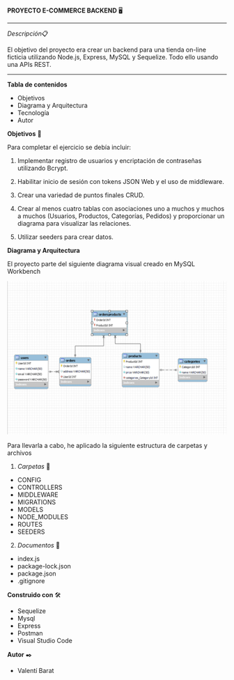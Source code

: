 **PROYECTO E-COMMERCE BACKEND** 🖥️

* * *

*Descripción*📋

El objetivo del proyecto era crear un backend para una tienda on-line ficticia utilizando Node.js, Express, MySQL y Sequelize. Todo ello usando una APIs REST.

***


**Tabla de contenidos**

- Objetivos
- Diagrama y Arquitectura
- Tecnología
- Autor


**Objetivos** 🎯

Para completar el ejercicio se debía incluir:

1. Implementar registro de usuarios y encriptación de contraseñas utilizando Bcrypt.

2. Habilitar inicio de sesión con tokens JSON Web y el uso de middleware.

3.  Crear una variedad de puntos finales CRUD.

4. Crear al menos cuatro tablas con asociaciones uno a muchos y muchos a muchos (Usuarios, Productos, Categorías, Pedidos) y proporcionar un diagrama para visualizar las relaciones.

5. Utilizar seeders para crear datos.


**Diagrama y Arquitectura**

El proyecto parte del siguiente diagrama visual creado en MySQL Workbench

![Diagrama de la base de datos](/media/Diagrama.png)

Para llevarla a cabo, he aplicado la siguiente estructura de carpetas y archivos 

1. *Carpetas* 📁

- CONFIG
- CONTROLLERS
- MIDDLEWARE
- MIGRATIONS
- MODELS
- NODE_MODULES
- ROUTES
- SEEDERS

2. *Documentos* 📜

- index.js 
- package-lock.json
- package.json
- .gitignore

**Construido con** 🛠️

- Sequelize
- Mysql
- Express
- Postman
- Visual Studio Code

**Autor** ✒️

- Valentí Barat